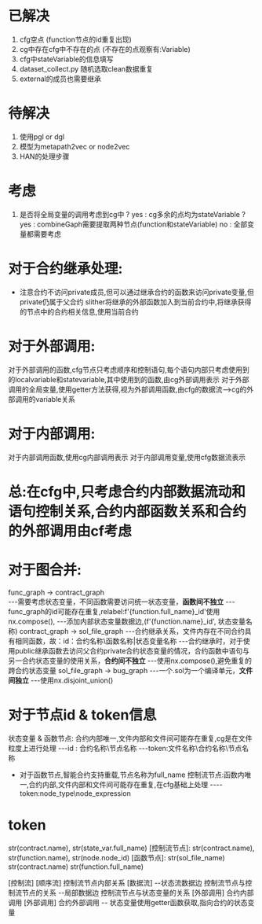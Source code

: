 # 已解决
1. cfg空点 (function节点的id重复出现)
2. cg中存在cfg中不存在的点 (不存在的点观察有:Variable)
3. cfg中stateVariable的信息填写
4. dataset_collect.py 随机选取clean数据重复
5. external的成员也需要继承
# 待解决
1. 使用pgl or dgl
2. 模型为metapath2vec or node2vec
3. HAN的处理步骤
# 考虑
1. 是否将全局变量的调用考虑到cg中 ?
yes : cg多余的点均为stateVariable ? 
    yes : combineGaph需要提取两种节点(function和stateVariable) 
    no : 全部变量都需要考虑




# 对于合约继承处理: 
* 注意合约不访问private成员,但可以通过继承合约的函数来访问private变量,但private仍属于父合约
slither将继承的外部函数加入到当前合约中,将继承获得的节点中的合约相关信息,使用当前合约
# 对于外部调用: 
对于外部调用的函数,cfg节点只考虑顺序和控制语句,每个语句内部只考虑使用到的localvariable和statevariable,其中使用到的函数,由cg外部调用表示
对于外部调用的全局变量,使用getter方法获得,视为外部调用函数,由cfg的数据流-->cg的外部调用的variable关系
# 对于内部调用:
对于内部调用函数,使用cg内部调用表示
对于内部调用变量,使用cfg数据流表示

# 总:在cfg中,只考虑合约内部数据流动和语句控制关系,合约内部函数关系和合约的外部调用由cf考虑

# 对于图合并:
func_graph -> contract_graph      
---需要考虑状态变量，不同函数需要访问统一状态变量，**函数间不独立**
---func_graph的id可能存在重复,relabel:f'{function.full_name}_id'使用nx.compose(),
---添加内部状态变量数据边,(f'{function.name}_id', 状态变量名称)
contract_graph -> sol_file_graph
---合约继承关系，文件内存在不同合约具有相同函数，故：id：合约名称\函数名称|状态变量名称
---合约继承时，对于使用public继承函数去访问父合约private合约状态变量的情况，合约函数中语句与另一合约状态变量的使用关系，**合约间不独立**
---使用nx.compose(),避免重复的跨合约状态变量
sol_file_graph -> bug_graph
---一个.sol为一个编译单元，**文件间独立**
---使用nx.disjoint_union()

# 对于节点id & token信息
状态变量 & 函数节点: 合约内部唯一,文件内部和文件间可能存在重复,cg是在文件粒度上进行处理
---id : 合约名称\节点名称
---token:文件名称\合约名称\节点名称
* 对于函数节点,智能合约支持重载,节点名称为full_name
控制流节点:函数内唯一,合约内部,文件内部和文件间可能存在重复,在cfg基础上处理
----token:node_type\node_expression

# token
[状态变量]:
str(sol_file_name)
str(contract.name),
str(state_var.full_name)
[控制流节点]:
str(contract.name),
str(function.name),
str(node.node_id)
[函数节点]:
str(sol_file_name)
str(contract.name)
str(function.full_name)

[控制流] [顺序流] 控制流节点内部关系
[数据流] 
--状态流数据边 控制流节点与控制流节点的关系
--局部数据边 控制流节点与状态变量的关系
[外部调用] 合约内部调用
[外部调用] 合约外部调用 -- 状态变量使用getter函数获取,指向合约的状态变量
